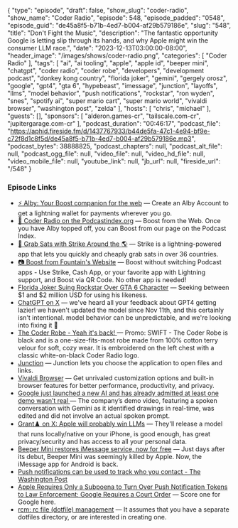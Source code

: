 {
  "type": "episode",
  "draft": false,
  "show_slug": "coder-radio",
  "show_name": "Coder Radio",
  "episode": 548,
  "episode_padded": "0548",
  "episode_guid": "de45a8f5-b71b-4ed7-b004-af29b579186e",
  "slug": "548",
  "title": "Don't Fight the Music",
  "description": "The fantastic opportunity Google is letting slip through its hands, and why Apple might win the consumer LLM race.",
  "date": "2023-12-13T03:00:00-08:00",
  "header_image": "/images/shows/coder-radio.png",
  "categories": [
    "Coder Radio"
  ],
  "tags": [
    "ai",
    "ai tooling",
    "apple",
    "apple id",
    "beeper mini",
    "chatgpt",
    "coder radio",
    "coder robe",
    "developers",
    "development podcast",
    "donkey kong country",
    "florida joker",
    "gemini",
    "gergely orosz",
    "google",
    "gpt4",
    "gta 6",
    "hypebeast",
    "imessage",
    "junction",
    "layoffs",
    "llms",
    "model behavior",
    "push notifications",
    "rockstar",
    "ron wyden",
    "snes",
    "spotify ai",
    "super mario cart",
    "super mario world",
    "vivaldi browser",
    "washington post",
    "zelda"
  ],
  "hosts": [
    "chris",
    "michael"
  ],
  "guests": [],
  "sponsors": [
    "alderon.games-cr",
    "tailscale.com-cr",
    "jupitergarage.com-cr"
  ],
  "podcast_duration": "00:46:17",
  "podcast_file": "https://aphid.fireside.fm/d/1437767933/b44de5fa-47c1-4e94-bf9e-c72f8d1c8f5d/de45a8f5-b71b-4ed7-b004-af29b579186e.mp3",
  "podcast_bytes": 38888825,
  "podcast_chapters": null,
  "podcast_alt_file": null,
  "podcast_ogg_file": null,
  "video_file": null,
  "video_hd_file": null,
  "video_mobile_file": null,
  "youtube_link": null,
  "jb_url": null,
  "fireside_url": "/548"
}


### Episode Links

  * [⚡ Alby: Your Boost companion for the web](https://getalby.com/ "⚡ Alby: Your Boost companion for the web") — Create an Alby Account to get a lightning wallet for payments wherever you go. 
  * [🎉 Coder Radio on the Podcastindex.org](https://podcastindex.org/podcast/487548 "🎉 Coder Radio on the Podcastindex.org") — Boost from the Web. Once you have Alby topped off, you can Boost from our page on the Podcast Index.
  * [🔌 Grab Sats with Strike Around the 🌎](https://strike.me/download/ "🔌 Grab Sats with Strike Around the 🌎") — Strike is a lightning-powered app that lets you quickly and cheaply grab sats in over 36 countries. 
  * [📷 Boost from Fountain's Website](https://www.fountain.fm/show/OWdse4h3MzNbS8Og5RJk "📷 Boost from Fountain's Website") — Boost without switching Podcast apps - Use Strike, Cash App, or your favorite app with Lightning support, and Boost via QR Code. No other app is needed! 
  * [Florida Joker Suing Rockstar Over GTA 6 Character](https://hypebeast.com/2023/12/florida-joker-suing-rockstar-games-likeness-character-gta-grand-theft-auto-6-trailer "Florida Joker Suing Rockstar Over GTA 6 Character") — Seeking between $1 and $2 million USD for using his likeness. 
  * [ChatGPT on X](https://twitter.com/ChatGPTapp/status/1732979491071549792 "ChatGPT on X") — we've heard all your feedback about GPT4 getting lazier! we haven't updated the model since Nov 11th, and this certainly isn't intentional. model behavior can be unpredictable, and we're looking into fixing it 🫡
  * [The Coder Robe - Yeah it's back! ](https://www.jupitergarage.com/product/the-coder-robe "The Coder Robe - Yeah it's back! ") — Promo: SWIFT - The Coder Robe is black and is a one-size-fits-most robe made from 100% cotton terry velour for soft, cozy wear. It is embroidered on the left chest with a classic white-on-black Coder Radio logo.
  * [Junction](https://flathub.org/apps/re.sonny.Junction "Junction") — Junction lets you choose the application to open files and links.
  * [Vivaldi Browser](https://vivaldi.com/ "Vivaldi Browser") — Get unrivaled customization options and built-in browser features for better performance, productivity, and privacy.
  * [Google just launched a new AI and has already admitted at least one demo wasn’t real ](https://www.theverge.com/2023/12/7/23992737/google-gemini-misrepresentation-ai-accusation "Google just launched a new AI and has already admitted at least one demo wasn’t real ") — The company’s demo video, featuring a spoken conversation with Gemini as it identified drawings in real-time, was edited and did not involve an actual spoken prompt. 
  * [Grant♟️ on X: Apple will probably win LLMs](https://twitter.com/granawkins/status/1732531662813315099 "Grant♟️ on X: Apple will probably win LLMs") — They'll release a model that runs locally/native on your iPhone, is good enough, has great privacy/security and has access to all your personal data. 
  * [Beeper Mini restores iMessage service, now for free](https://9to5google.com/2023/12/11/beeper-mini-restored-apple/ "Beeper Mini restores iMessage service, now for free") — Just days after its debut, Beeper Mini was seemingly killed by Apple. Now, the iMessage app for Android is back. 
  * [Push notifications can be used to track who you contact - The Washington Post](https://www.washingtonpost.com/technology/2023/12/06/push-notifications-surveillance-apple-google/ "Push notifications can be used to track who you contact - The Washington Post")
  * [ Apple Requires Only a Subpoena to Turn Over Push Notification Tokens to Law Enforcement; Google Requires a Court Order](https://daringfireball.net/linked/2023/12/06/apples-updated-law-enforcement-guidelines " Apple Requires Only a Subpoena to Turn Over Push Notification Tokens to Law Enforcement; Google Requires a Court Order") — Score one for Google here.
  * [rcm: rc file (dotfile) management](https://github.com/thoughtbot/rcm "rcm: rc file \(dotfile\) management") — It assumes that you have a separate dotfiles directory, or are interested in creating one.


